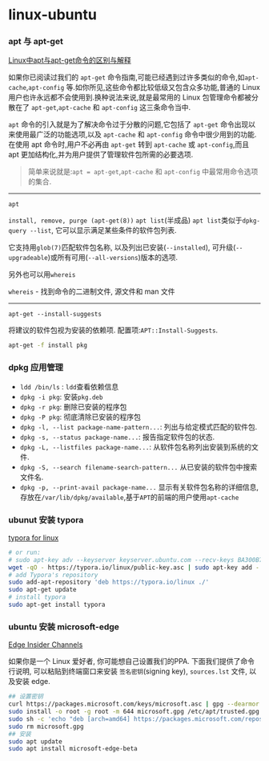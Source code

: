 # linux-ubuntu

### apt 与 apt-get

[Linux中apt与apt-get命令的区别与解释](https://www.sysgeek.cn/apt-vs-apt-get/)

如果你已阅读过我们的 `apt-get` 命令指南,可能已经遇到过许多类似的命令,如`apt-cache`,`apt-config` 等.如你所见,这些命令都比较低级又包含众多功能,普通的 Linux 用户也许永远都不会使用到.换种说法来说,就是最常用的 Linux 包管理命令都被分散在了 `apt-get`,`apt-cache` 和 `apt-config` 这三条命令当中.

`apt` 命令的引入就是为了解决命令过于分散的问题,它包括了 `apt-get` 命令出现以来使用最广泛的功能选项,以及 `apt-cache` 和 `apt-config` 命令中很少用到的功能.
在使用 apt 命令时,用户不必再由 `apt-get` 转到 `apt-cache` 或 `apt-config`,而且 apt 更加结构化,并为用户提供了管理软件包所需的必要选项.

> 简单来说就是:`apt = apt-get`,`apt-cache` 和 `apt-config` 中最常用命令选项的集合.

***
`apt`

`install, remove, purge (apt-get(8))`
`apt list`(半成品)
`apt list`类似于`dpkg-query --list`, 它可以显示满足某些条件的软件包列表.

它支持用`glob(7)`匹配软件包名称, 以及列出已安装(`--installed`), 可升级(`--upgradeable`)或所有可用(`--all-versions`)版本的选项.

另外也可以用`whereis`

`whereis` - 找到命令的二进制文件, 源文件和 man 文件

***
`apt-get --install-suggests`

将建议的软件包视为安装的依赖项. 配置项:`APT::Install-Suggests`.

```bash
apt-get -f install pkg
```

### dpkg 应用管理

+ `ldd /bin/ls` : `ldd`查看依赖信息
+ `dpkg -i pkg`: 安装`pkg.deb`
+ `dpkg -r pkg`: 删除已安装的程序包
+ `dpkg -P pkg`: 彻底清除已安装的程序包
+ `dpkg -l, --list package-name-pattern...`: 列出与给定模式匹配的软件包.
+ `dpkg -s, --status package-name...`: 报告指定软件包的状态.
+ `dpkg -L, --listfiles package-name...`: 从软件包名称列出安装到系统的文件.
+ `dpkg -S, --search filename-search-pattern...` 从已安装的软件包中搜索文件名.
+ `dpkg -p, --print-avail package-name...` 显示有关软件包名称的详细信息, 存放在`/var/lib/dpkg/available`,基于`APT`的前端的用户使用`apt-cache`

### ubunut 安装 typora

[typora for linux](https://www.typora.io/#linux)

```bash
# or run:
# sudo apt-key adv --keyserver keyserver.ubuntu.com --recv-keys BA300B7755AFCFAE
wget -qO - https://typora.io/linux/public-key.asc | sudo apt-key add -
# add Typora's repository
sudo add-apt-repository 'deb https://typora.io/linux ./'
sudo apt-get update
# install typora
sudo apt-get install typora
```

### ubuntu 安装 microsoft-edge

[Edge Insider Channels](https://www.microsoftedgeinsider.com/en-us/download)

如果你是一个 Linux 爱好者, 你可能想自己设置我们的PPA. 
下面我们提供了命令行说明, 可以粘贴到终端窗口来安装 `签名密钥`(signing key), `sources.lst` 文件, 以及安装 edge.

```bash
## 设置密钥
curl https://packages.microsoft.com/keys/microsoft.asc | gpg --dearmor > microsoft.gpg
sudo install -o root -g root -m 644 microsoft.gpg /etc/apt/trusted.gpg.d/
sudo sh -c 'echo "deb [arch=amd64] https://packages.microsoft.com/repos/edge stable main" > /etc/apt/sources.list.d/microsoft-edge-beta.list'
sudo rm microsoft.gpg
## 安装
sudo apt update
sudo apt install microsoft-edge-beta
```
